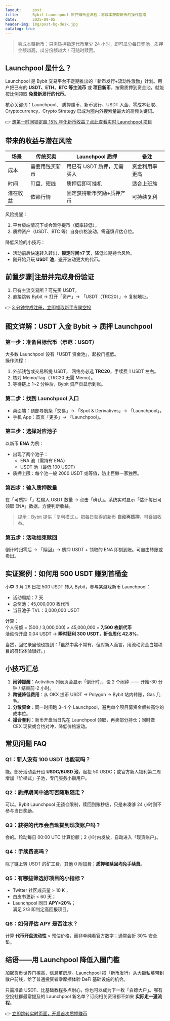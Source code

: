 ```yaml
---
layout:     post
title:      Bybit Launchpool 质押赚币全流程：零成本获取新币的操作指南
date:       2025-09-05
header-img: img/post-bg-desk.jpg
catalog: true
---
```


> 零成本赚新币：只需质押指定代币至少 24 小时，即可瓜分每日奖池，质押金额越高，瓜分份额越大！可随时赎回。

## Launchpool 是什么？

Launchpool 是 Bybit 交易平台不定期推出的「新币发行+流动性激励」计划。用户把已有的 **USDT、ETH、BTC 等主流币** 或 **项目新币**，按需质押到资金池，就能按比例领取 **免费新发行的代币**。  

核心关键词：Launchpool、   质押赚币、新币发行、USDT 入金、零成本获取、Cryptocurrency、Crypto Strategy 已成为圈内外搜索量最大的高频关键词。  

👉 [想第一时间锁定超 15% 年化新币收益？点此查看实时 Launchpool 项目](https://okxdog.com/)

## 带来的收益与潜在风险

| 场景 | 传统买卖 | Launchpool 质押 | 备注 |
|---|---|---|---|
| 成本 | 需要用钱买新币 | 用已有 USDT 质押，无需买入 | 资金利用率更高 |
| 时间 | 盯盘、短线 | 质押后即可挂机 | 适合上班族 |
| 潜在收益 | 依赖行情 | 固定获得新币奖励+质押产币 | 可持续复利 |

风险提醒：  
1. 平台极端情况下或会暂停提币（概率较低）。  
2. 质押资产（USDT、BTC 等）自身价格波动，需谨慎评估仓位。  

降低风险的小技巧：  
- 活动前后快速转入转出，**锁定时间≤7 天**，降低长期持仓风险。  
- 刚开始只玩 **USDT 池**，避开波动更大的代币。  

## 前置步骤|注册并完成身份验证

1. 已有主流交易所？可先买 USDT。  
2. 直接跳转 Bybit → 打开「资产」→ 「USDT（TRC20）」→ 复制地址。  

👉 [3 分钟完成注册，立即领取新手专属空投](https://okxdog.com/)

## 图文详解：USDT 入金 Bybit → 质押 Launchpool

### 第一步：准备目标代币（示范：USDT）

大多数 Launchpool 设有「USDT 资金池」，起投门槛低。  
操作流程：  

1. 外部钱包或交易所提 USDT， 网络务必选 **TRC20**，手续费 1 USDT 左右。  
2. 核对 Memo/Tag（TRC20 无需 Memo）。  
3. 等待链上 1~2 分钟后，Bybit 资产页显示到账。

### 第二步：找到 Launchpool 入口

- 桌面端：顶部导航条「交易」→ 「Spot & Derivatives」→ 「Launchpool」。  
- 手机 App：首页「更多」→ 「Launchpool」。

### 第三步：选择对应池子

以新币 **ENA** 为例：  

- 出现了两个池子：  
  - ENA 池（需持有 ENA）  
  - USDT 池（最低 100 USDT）  
- 质押上限：每个池一般 2000 USDT 或等值，防止巨鲸一家独吞。

### 第四步：输入质押数量

在「可质押「」栏输入 USDT 数量 → 点击「确认」。系统实时显示「估计每日可领取 ENA」数据，方便判断收益。

> 提示：Bybit 提供「复利模式」。把每日获得的新币 **自动再质押**，可叠加收益。

### 第五步：活动结束赎回

倒计时归零后 → 「赎回」→ 质押 USDT + 领取的 ENA 即刻到账。可自由转账或卖出。  

## 实证案例：如何用 500 USDT 赚到首桶金

小李 3 月 26 日把 500 USDT 转入 Bybit，参与某游戏新币 Launchpool：  

- 活动周期：7 天  
- 总奖池：45,000,000 枚代币  
- 当日池子 TVL：3,000,000 USDT  

计算：  
个人份额 = (500 / 3,000,000) × 45,000,000 = **7,500 枚新代币**  
活动价开盘 0.04 USDT → **瞬时获利 300 USDT，折合周化 42.8%**。  

当然，回忆录里他也提到：「虽然中奖不常有，但对新人而言，用流动资金白嫖项目的符码体验很好。」

## 小技巧汇总

1. **闹钟提醒**：Activities 列表页会显示「倒计时」，设 2 个闹钟 —— 开始-30 分钟 / 结束前-2 小时。  
2. **跨链降低费用**：从 OKX 提币 USDT → Polygon → Bybit 站内转账，Gas 几毛。  
3. **分散资金**：同一时间跑 3–4 个 Launchpool，避免单个项目募资金额拉高你的成本位。  
4. **撮合套利**：新币开盘当日先在 Launchpool 领取，再卖部分持仓；同时做 CEX 现货或合约对冲，降低价格波动。

## 常见问题 FAQ

### Q1：新人没有 100 USDT 也能玩吗？  
能。部分活动会开设 **USDC/BUSD 池**，起投 50 USDC；或官方新人福利第二周增加「阶梯式」子池，专门服务小额用户。

### Q2：质押期间中途可否随取随走？  
可以。Bybit Launchpool 无锁仓限制，赎回到账秒级，只是未凑够 24 小时则不参与当日奖励。

### Q3：获得的代币会自动提到现货账户吗？  
会的。轮动每日 00:00 UTC 计算份额；2 小时内发放，自动进入「现货账户」。  

### Q4：手续费高吗？  
除了链上转 USDT 的矿工费，其他 0 附加费；**质押和赎回均免手续费**。

### Q5：有哪些筛选好项目的小指标？  
- Twitter 社区成员量 > 10 K；  
- 白皮书更新 < 60 天；  
- Launchpool 同日 **APY>20%**；  
满足 2/3 即判定高回报项目。

### Q6：如何评估 APY 是否注水？  
计算 **代币开盘流动性** × 预估价格，而非单纯看官方数字；通常会折 30% 安全垫。

## 结语——用 Launchpool 降低入圈门槛

加密货币世界门槛高、信息茧房厚。Launchpool 把「新币发行」从大额私募带到散户前线，给了普通投资者零摩擦体验 DeFi 基础设施的机会。  

只需准备 USDT、比基础教程多点耐心，你也可以成为下一枚「白嫖大户」。哪有空投社群最常提及的 Launchpool 新名单？订阅相关资讯都不如来 **实际走一遍流程**。  

👉 [立即跳转实时页面，开启首次质押赚币](https://okxdog.com/)